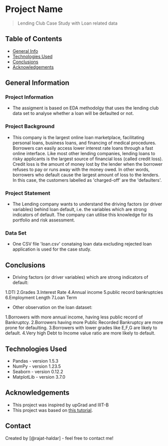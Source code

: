 # Project Name
> Lending Club Case Study with Loan related data


## Table of Contents
* [General Info](#general-information)
* [Technologies Used](#technologies-used)
* [Conclusions](#conclusions)
* [Acknowledgements](#acknowledgements)

<!-- You can include any other section that is pertinent to your problem -->

## General Information

### Project Information
- The assigment is based on EDA methodolgy that uses the lending club data set to analyse whether a loan will be defaulted or not.

### Project Background
- This company is the largest online loan marketplace, facilitating personal loans, business loans, and financing of medical procedures. Borrowers can easily access lower interest rate loans through a fast online interface. Like most other lending companies, lending loans to risky applicants is the largest source of financial loss (called credit loss). Credit loss is the amount of money lost by the lender when the borrower refuses to pay or runs away with the money owed. In other words, borrowers who default cause the largest amount of loss to the lenders. In this case, the customers labelled as 'charged-off' are the 'defaulters'.

### Project Statement
- The Lending company wants to understand the driving factors (or driver variables) behind loan default, i.e. the variables which are strong indicators of default.  The company can utilise this knowledge for its portfolio and risk assessment.

### Data Set
- One CSV file 'loan.csv' conataing loan data excluding rejected loan application is used for the case study.

<!-- You don't have to answer all the questions - just the ones relevant to your project. -->

## Conclusions
- Driving factors (or driver variables) which are strong indicators of default:

1.DTI 
2.Grades
3.Interest Rate
4.Annual income
5.public record bankruptcies 
6.Employment Length 
7.Loan Term

- Other observation on the loan dataset:

1.Borrowers with more annual income, having less public record of Bankruptcy.
2.Borrowers having more Public Recorded Bankruptcy are more prone for defaulting.
3.Borrowers with lower grades like E,F,G are likely to default.
4.Very high Debt to Income value ratio are more likely to default.


<!-- You don't have to answer all the questions - just the ones relevant to your project. -->


## Technologies Used
- Pandas - version 1.5.3
- NumPy - version 1.23.5
- Seaborn - version 0.12.2
- MatplotLib - version 3.7.0

<!-- As the libraries versions keep on changing, it is recommended to mention the version of library used in this project -->

## Acknowledgements
- This project was inspired by upGrad and IIIT-B
- This project was based on [this tutorial](https://www.lendingclub.com/).


## Contact
Created by [@rajat-haldar] - feel free to contact me!


<!-- Optional -->
<!-- ## License -->
<!-- This project is open source and available under the [... License](). -->

<!-- You don't have to include all sections - just the one's relevant to your project -->